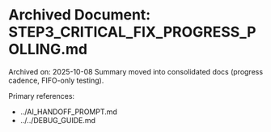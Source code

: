 # Archived Document: STEP3_CRITICAL_FIX_PROGRESS_POLLING.md

Archived on: 2025-10-08
Summary moved into consolidated docs (progress cadence, FIFO-only testing).

Primary references:
- ../AI_HANDOFF_PROMPT.md
- ../../DEBUG_GUIDE.md

